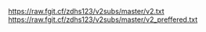 https://raw.fgit.cf/zdhs123/v2subs/master/v2.txt
https://raw.fgit.cf/zdhs123/v2subs/master/v2_preffered.txt
